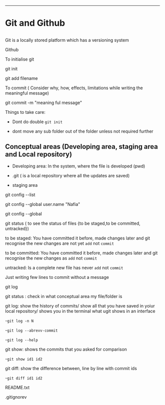 ---

# Git and Github

## 

Git is a  locally stored platform which has a versioning system

Github 

To initialise git

git init

git add filename

To commit ( Consider why, how, effects, limitations while writing the meaningful message)

git commit -m "meaning ful message"

Things to take care:

- Dont do double `git init`

- dont move any sub folder out of the folder unless not required further

## Conceptual areas (Developing area, staging area and Local repository)

- Developing area: In the system, where the file is developed (pwd)

- .git ( is a local repository where all the updates are saved)

- staging area

git config --list  

git config --global user.name "Nafia"

git config --global

git status       ( to see the status of files {to be staged,to be committed, untracked})

to be staged: You have committed it before, made changes later and git recognise the new changes are not yet `add` not `commit`

to be committed: You have committed it before, made changes later and git recognise the new changes as `add` not `commit`

untracked: Is a complete new file has never `add` not `commit`

Just writing few lines to commit without a message

git log

git status : check in what conceptual area my file/folder is

git log: show the history of commits/ show all that you have saved in yoiur local repository/ shows you in the terminal what ugit shows in an interface

-`git log -n N`

-`git log --abrevv-commit`

-`git log --help`

git show:  shows the commits that you asked for comparison

-`git show id1 id2`

git diff: show the difference between, line by line with commit ids

-`git diff id1 id2`

README.txt

.gitignorev
